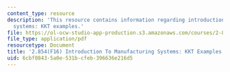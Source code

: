 ```yaml
---
content_type: resource
description: 'This resource contains information regarding introduction to manufacturing
  systems: KKT examples.'
file: https://ol-ocw-studio-app-production.s3.amazonaws.com/courses/2-854-introduction-to-manufacturing-systems-fall-2016/6cbf08435a0e531bcfeb396636e216d5_MIT2_854F16_KktExample.pdf
file_type: application/pdf
resourcetype: Document
title: '2.854(F16) Introduction To Manufacturing Systems: KKT Examples'
uid: 6cbf0843-5a0e-531b-cfeb-396636e216d5
---
```


